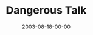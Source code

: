 ---
layout: message
category: message
series: "Dangerous Conversations"
title: "Dangerous Talk"
date: 2003-08-18-00-00
message_id: 210
audio: "http://s3.amazonaws.com/crossroads-media/messages/audio/DC_01_08-17-03_Dangerous_Talk.mp3"
audio-duration: "39:18"
explicit: false
---